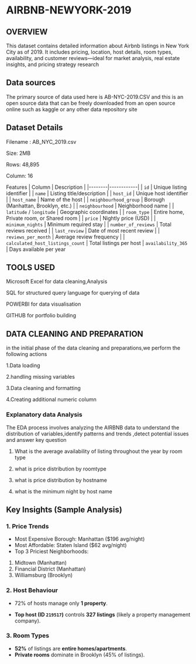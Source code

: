 # AIRBNB-NEWYORK-2019

## OVERVIEW


This dataset contains detailed information about Airbnb listings in New York City as of 2019.
It includes pricing, location, host details, room types, availability, and customer
reviews—ideal for market analysis, real estate insights, and pricing strategy research

## Data sources



The primary source of data used here is AB-NYC-2019.CSV and this is an open source data that can be freely downloaded from an open source online such as kaggle or any other data repository site


## Dataset Details

Filename : AB_NYC_2019.csv

Size: 2MB

Rows: 48,895

 Column: 16


 Features
| Column | Description |
|--------|------------|
| `id` | Unique listing identifier |
| `name` | Listing title/description |
| `host_id` | Unique host identifier |
| `host_name` | Name of the host |
| `neighbourhood_group` | Borough (Manhattan, Brooklyn, etc.) |
| `neighbourhood` | Neighborhood name |
| `latitude` / `longitude` | Geographic coordinates |
| `room_type` | Entire home, Private room, or Shared room |
| `price` | Nightly price (USD) |
| `minimum_nights` | Minimum required stay |
| `number_of_reviews` | Total reviews received |
| `last_review` | Date of most recent review |
| `reviews_per_month` | Average review frequency |
| `calculated_host_listings_count` | Total listings per host
| `availability_365` | Days available per year 




## TOOLS USED


Microsoft Excel for data cleaning,Analysis

SQL for structured query language for querying of data

POWERBI for data visualisation

GITHUB for portfolio building









## DATA CLEANING AND PREPARATION

in the initial phase of the data cleaning and preparations,we perform the following actions

1.Data loading

2.handling missing variables

3.Data cleaning and formatting

4.Creating additional numeric column



### Explanatory data Analysis


The EDA process involves analyzing the AIRBNB data to understand the distribution of variables,identify patterns and trends ,detect potential issues and answer key question

1. What is the average availability of listing throughout the year by room type
   
3. what is price distribution by roomtype
   
5. what is price distribution by hostname
   
7. what is the minimum night by host name


## Key Insights (Sample Analysis)
### 1. Price Trends
- Most Expensive Borough: Manhattan ($196 avg/night)
- Most Affordable: Staten Island ($62 avg/night)
- Top 3 Priciest Neighborhoods:
1. Midtown (Manhattan)
2. Financial District (Manhattan)
3. Williamsburg (Brooklyn)


### 2. Host Behaviour

- 72% of hosts manage only **1 property**.

- **Top host (ID `219517`)** controls **327 listings** (likely a property management
company).
### **3. Room Types**
- **52%** of listings are **entire homes/apartments**.
- **Private  rooms** dominate in Brooklyn (45% of listings).


